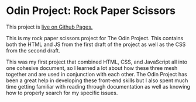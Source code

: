# Odin Project: Rock Paper Scissors

This project is [live on Github Pages.](https://corychung.github.io/odin-rock-paper-scissors/)

This is my rock paper scissors project for The Odin Project. This contains both the HTML and JS from the first draft of the project as well as the CSS from the second draft.

This was my first project that combined HTML, CSS, and JavaScript all into one cohesive document, so I learned a lot about how these three mesh together and are used in conjunction with each other. The Odin Project has been a great help in developing these front-end skills but I also spent much time getting familiar with reading through documentation as well as knowing how to properly search for my specific issues.

